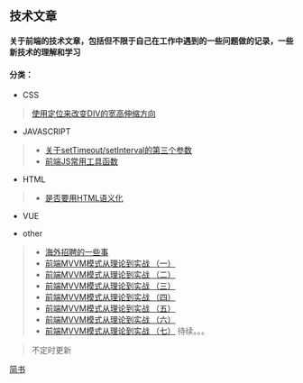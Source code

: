 ## 技术文章

#### 关于前端的技术文章，包括但不限于自己在工作中遇到的一些问题做的记录，一些新技术的理解和学习

#### 分类：
- CSS
> [使用定位来改变DIV的宽高伸缩方向](https://github.com/guxiangyuan11/Own_Article/blob/master/CSS/%E4%BD%BF%E7%94%A8%E5%AE%9A%E4%BD%8D%E4%BF%AE%E6%94%B9%E5%85%83%E7%B4%A0%E5%8E%9F%E7%82%B9.md)
- JAVASCRIPT
> * [关于setTimeout/setInterval的第三个参数](https://github.com/guxiangyuan11/Own_Article/blob/master/JAVASCRIPT/%E5%85%B3%E4%BA%8EsetTimeout/setInterval%E7%9A%84%E7%AC%AC%E4%B8%89%E4%B8%AA%E5%8F%82%E6%95%B0.md)
> * [前端JS常用工具函数](https://github.com/guxiangyuan11/Own_Article/blob/master/JAVASCRIPT/JS%E5%B8%B8%E7%94%A8%E5%B7%A5%E5%85%B7%E5%87%BD%E6%95%B0%E9%9B%86%E5%90%88.md)
- HTML
> * [是否要用HTML语义化](https://github.com/guxiangyuan11/Own_Article/blob/master/HTML/%E6%98%AF%E5%90%A6%E8%A6%81%E7%94%A8HTML%E8%AF%AD%E4%B9%89%E5%8C%96.md)
- VUE

- other
> * [海外招聘的一些事](https://github.com/guxiangyuan11/Own_Article/blob/master/other/%E5%85%B3%E4%BA%8E%E6%B5%B7%E5%A4%96%E6%8B%9B%E8%81%98%E7%9A%84%E4%B8%80%E4%BA%9B%E4%BA%8B.md)
> * [前端MVVM模式从理论到实战 （一）](https://www.jianshu.com/p/e2ac3260c767)
> * [前端MVVM模式从理论到实战 （二）](https://www.jianshu.com/p/7088249276de)
> * [前端MVVM模式从理论到实战 （三）](https://www.jianshu.com/p/ca9404cf2f9b) 
> * [前端MVVM模式从理论到实战 （四）](https://www.jianshu.com/p/56f859da7a7d) 
> * [前端MVVM模式从理论到实战 （五）](https://www.jianshu.com/p/160c989e73c1) 
> * [前端MVVM模式从理论到实战 （六）](https://www.jianshu.com/p/faff382af115) 
> * [前端MVVM模式从理论到实战 （七）](https://www.jianshu.com/p/3bf0b4d76611) 待续。。。

> 不定时更新

[简书](https://www.jianshu.com/u/fdc9dbfc5a32)